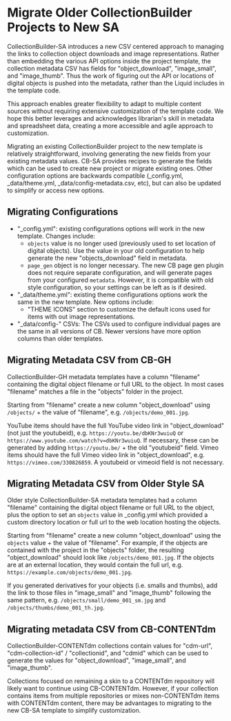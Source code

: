 # Migrate Older CollectionBuilder Projects to New SA

CollectionBuilder-SA introduces a new CSV centered approach to managing the links to collection object downloads and image representations. 
Rather than embedding the various API options inside the project template, the collection metadata CSV has fields for "object_download", "image_small", and "image_thumb".
Thus the work of figuring out the API or locations of digital objects is pushed into the metadata, rather than the Liquid includes in the template code. 

This approach enables greater flexibility to adapt to multiple content sources without requiring extensive customization of the template code.
We hope this better leverages and acknowledges librarian's skill in metadata and spreadsheet data, creating a more accessible and agile approach to customization.

Migrating an existing CollectionBuilder project to the new template is relatively straightforward, involving generating the new fields from your existing metadata values.
CB-SA provides recipes to generate the fields which can be used to create new project or migrate existing ones.
Other configuration options are backwards compatible (_config.yml, _data/theme.yml, _data/config-metadata.csv, etc), but can also be updated to simplify or access new options.

## Migrating Configurations

- "_config.yml": existing configurations options will work in the new template. Changes include:
    - `objects` value is no longer used (previously used to set location of digital objects). Use the value in your old configuration to help generate the new "objects_download" field in metadata.
    - `page_gen` object is no longer necessary. The new CB page gen plugin does not require separate configuration, and will generate pages from your configured `metadata`. However, it is compatible with old style configuration, so your settings can be left as is if desired.
- "_data/theme.yml": existing theme configurations options work the same in the new template. New options include: 
    - "THEME ICONS" section to customize the default icons used for items with out image representations.
- "_data/config-" CSVs: The CSVs used to configure individual pages are the same in all versions of CB. Newer versions have more option columns than older templates. 

## Migrating Metadata CSV from CB-GH

CollectionBuilder-GH metadata templates have a column "filename" containing the digital object filename or full URL to the object.
In most cases "filename" matches a file in the "objects" folder in the project.

Starting from "filename" create a new column "object_download" using `/objects/` + the value of "filename", e.g. `/objects/demo_001.jpg`.

YouTube items should have the full YouTube video link in "object_download" (not just the youtubeid), e.g. `https://youtu.be/dbKNr3wuiuQ` or `https://www.youtube.com/watch?v=dbKNr3wuiuQ`.
If necessary, these can be generated by adding `https://youtu.be/` + the old "youtubeid" field.
Vimeo items should have the full Vimeo video link in "object_download", e.g. `https://vimeo.com/330826859`.
A youtubeid or vimeoid field is not necessary.

## Migrating Metadata CSV from Older Style SA

Older style CollectionBuilder-SA metadata templates had a column "filename" containing the digital object filename or full URL to the object, plus the option to set an `objects` value in _config.yml which provided a custom directory location or full url to the web location hosting the objects.

Starting from "filename" create a new column "object_download" using the `objects` value + the value of "filename".
For example, if the objects are contained with the project in the "objects" folder, the resulting "object_download" should look like `/objects/demo_001.jpg`.
If the objects are at an external location, they would contain the full url, e.g. `https://example.com/objects/demo_001.jpg`.

If you generated derivatives for your objects (i.e. smalls and thumbs), add the link to those files in "image_small" and "image_thumb" following the same pattern, e.g. `/objects/small/demo_001_sm.jpg` and `/objects/thumbs/demo_001_th.jpg`.

## Migrating metadata CSV from CB-CONTENTdm 

CollectionBuilder-CONTENTdm collections contain values for "cdm-url", "cdm-collection-id" / "collectionid", and "cdmid" which can be used to generate the values for "object_download", "image_small", and "image_thumb".

Collections focused on remaining a skin to a CONTENTdm repository will likely want to continue using CB-CONTENTdm. 
However, if your collection contains items from multiple repositories or mixes non-CONTENTdm items with CONTENTdm content, there may be advantages to migrating to the new CB-SA template to simplify customization. 

